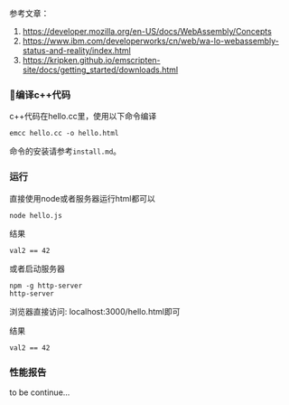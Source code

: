 参考文章：
1. https://developer.mozilla.org/en-US/docs/WebAssembly/Concepts
2. https://www.ibm.com/developerworks/cn/web/wa-lo-webassembly-status-and-reality/index.html
3. https://kripken.github.io/emscripten-site/docs/getting_started/downloads.html

### 编译c++代码
c++代码在hello.cc里，使用以下命令编译

```
emcc hello.cc -o hello.html
```

命令的安装请参考`install.md`。

### 运行
直接使用node或者服务器运行html都可以
```
node hello.js
```

结果
```
val2 == 42
```

或者启动服务器
```
npm -g http-server
http-server
```

浏览器直接访问: localhost:3000/hello.html即可

结果
```
val2 == 42
```

### 性能报告
to be continue...